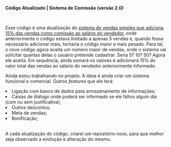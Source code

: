 <strong>Código Atualizado | Sistema de Comissão (versão 2.0)</strong><br>

<br>
<p>Esse código é uma atualização do <a href="https://github.com/jonasajato/vendas_comissao">sistema de vendas simples que adiciona 15% das vendas como comissão ao salário do vendedor</a>, onde anteriormente o código estava limitado a apenas 5 vendas e, quando fosse necessário adicionar mais, tornaria o código maior e mais pesado. Para tal, o novo código agora aceita um número maior de vendas, onde o sistema vai solicitar quantas delas o usuário pretende cadastrar. Seria 5? 10? 50? Agora ele aceita. Em sequência, ainda somará os valores e adicionará 15% do valor total das vendas ao sálario do vendedor anteriormente informado.</p>
<p>Ainda estou trabalhando no projeto. A ideia é ainda criar um sistema funcional e comercial. Outros <i>features</i> que ele terá:</p>
<li>Ligação com banco de dados para armazenamento de informações;</li>
<li>Caixas de diálogo onde poderá ser informado se ele faltou algum dia (com ou sem justificativa);</li>
<li>Outros descontos;</li>
<li>Meta de vendas;</li>
<li>Bonificação;</li>
<br>
<p>A cada atualização do código, criarei um repositório novo, para que melhor seja observado a evolução e alteração do mesmo.</p>
